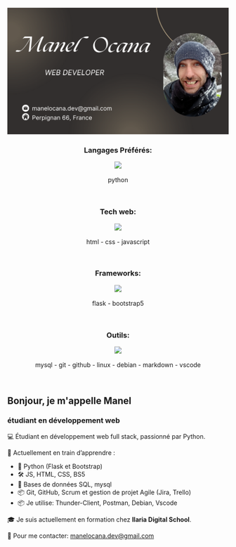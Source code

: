 <p align="Center">
  <a href=''>
    <img src='https://github.com/manelocana/Manelocana/blob/main/hero_github_manelocana.png' />
  </a>
</p>


<!-- Tech Stack --> 
<h3 align="Center">Langages Préférés:</h3> 
<p align="Center">
  <a href='https://skillicons.dev'>
    <img src='https://skillicons.dev/icons?i=python')](https://skillicons.dev' style='height: 4rem'/>
  </a>
</p>
<p align='center'>python</p>

<br>
<!-- Tech Stack --> 
<h3 align="Center">Tech web:</h3>  
<p align="Center">
  <a href='https://skillicons.dev'>
    <img src='https://skillicons.dev/icons?i=html,css,js')](https://skillicons.dev' style='height: 4rem'/>
  </a>
</p>
<p align='center'>html - css - javascript</p>

<br>
<!-- Tech Stack --> 
<h3 align="Center">Frameworks:</h3>  
<p align="Center">
  <a href='https://skillicons.dev'>
    <img src='https://skillicons.dev/icons?i=flask,bootstrap')](https://skillicons.dev' style='height: 4rem'/>
  </a>
</p>
<p align='center'>flask - bootstrap5</p>

<br>
<!-- Tech Stack --> 
<h3 align="Center">Outils:</h3>  
<p align="Center">
  <a href='https://skillicons.dev'>
    <img src='https://skillicons.dev/icons?i=mysql,git,github,linux,debian,md,vscode')](https://skillicons.dev' style='height: 4rem'/>
  </a>
</p>
<p align='center'>mysql - git - github - linux - debian - markdown - vscode</p>

<br>

## Bonjour, je m'appelle Manel
### étudiant en développement web

💻 Étudiant en développement web full stack, passionné par Python.

🚀 Actuellement en train d’apprendre :
- 🐍 Python (Flask et Bootstrap)
- 🛠️ JS, HTML, CSS, BS5
- 🧠 Bases de données SQL, mysql
- 📦 Git, GitHub, Scrum et gestion de projet Agile (Jira, Trello)
- 📦 Je utilise: Thunder-Client, Postman, Debian, Vscode


🎓 Je suis actuellement en formation chez **Ilaria Digital School**.

🎯 Pour me contacter:  manelocana.dev@gmail.com
